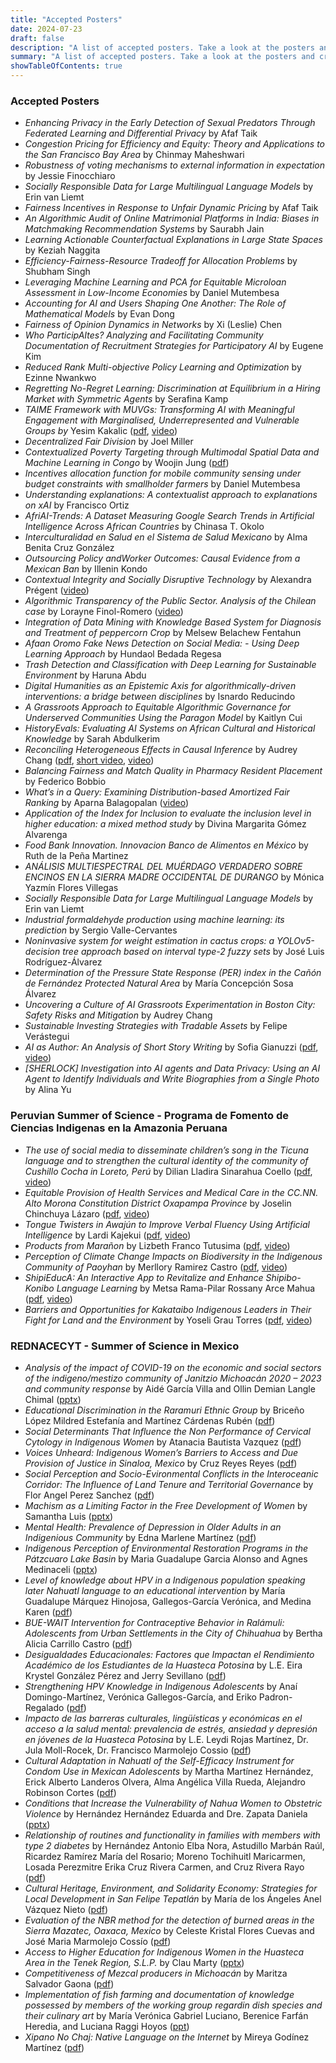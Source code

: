 ```yaml
---
title: "Accepted Posters"
date: 2024-07-23
draft: false
description: "A list of accepted posters. Take a look at the posters and create a list of questions you would like to ask the authors."
summary: "A list of accepted posters. Take a look at the posters and create a list of questions you would like to ask the authors."
showTableOfContents: true
---
```


### Accepted Posters

- *Enhancing Privacy in the Early Detection of Sexual Predators Through Federated Learning and Differential Privacy* by Afaf Taik
- *Congestion Pricing for Efficiency and Equity: Theory and Applications to the San Francisco Bay Area* by Chinmay Maheshwari
- *Robustness of voting mechanisms to external information in expectation* by Jessie Finocchiaro
- *Socially Responsible Data for Large Multilingual Language Models* by Erin van Liemt
- *Fairness Incentives in Response to Unfair Dynamic Pricing* by Afaf Taik
- *An Algorithmic Audit of Online Matrimonial Platforms in India: Biases in Matchmaking Recommendation Systems* by Saurabh Jain
- *Learning Actionable Counterfactual Explanations in Large State Spaces* by Keziah Naggita
- *Efficiency-Fairness-Resource Tradeoff for Allocation Problems* by Shubham Singh
- *Leveraging Machine Learning and PCA for Equitable Microloan Assessment in Low-Income Economies* by Daniel Mutembesa
- *Accounting for AI and Users Shaping One Another: The Role of Mathematical Models* by Evan Dong
- *Fairness of Opinion Dynamics in Networks* by Xi (Leslie) Chen
- *Who ParticipAItes? Analyzing and Facilitating Community Documentation of Recruitment Strategies for Participatory AI* by Eugene Kim
- *Reduced Rank Multi-objective Policy Learning and Optimization* by Ezinne Nwankwo
- *Regretting No-Regret Learning: Discrimination at Equilibrium in a Hiring Market with Symmetric Agents* by Serafina Kamp
- *TAIME Framework with MUVGs: Transforming AI with Meaningful Engagement with Marginalised, Underrepresented and Vulnerable Groups by* Yesim Kakalic ([pdf](posters/4_yesim_kakalic.pdf), [video](https://tinyurl.com/48s4tsw6))
- *Decentralized Fair Division* by Joel Miller
- *Contextualized Poverty Targeting through Multimodal Spatial Data and Machine Learning in Congo* by Woojin Jung ([pdf](posters/1_woojin_jung.pdf))
- *Incentives allocation function for mobile community sensing under budget constraints with smallholder farmers* by Daniel Mutembesa
- *Understanding explanations: A contextualist approach to explanations on xAI* by Francisco Ortiz
- *AfriAI-Trends: A Dataset Measuring Google Search Trends in Artificial Intelligence Across African Countries* by Chinasa T. Okolo
- *Interculturalidad en Salud en el Sistema de Salud Mexicano* by Alma Benita Cruz González
- *Outsourcing Policy andWorker Outcomes: Causal Evidence from a Mexican Ban* by Illenin Kondo
- *Contextual Integrity and Socially Disruptive Technology* by Alexandra Prégent ([video](https://tinyurl.com/5n69aafc))
- *Algorithmic Transparency of the Public Sector. Analysis of the Chilean case* by Lorayne Finol-Romero ([video](https://tinyurl.com/4hscjkpf))
- *Integration of Data Mining with Knowledge Based System for Diagnosis and Treatment of peppercorn Crop* by Melsew Belachew Fentahun
- *Afaan Oromo Fake News Detection on Social Media: - Using Deep Learning Approach* by Hundaol Bedada Regesa
- *Trash Detection and Classification with Deep Learning for Sustainable Environment* by Haruna Abdu
- *Digital Humanities as an Epistemic Axis for algorithmically-driven interventions: a bridge between disciplines* by Isnardo Reducindo
- *A Grassroots Approach to Equitable Algorithmic Governance for Underserved Communities Using the Paragon Model* by Kaitlyn Cui
- *HistoryEvals: Evaluating AI Systems on African Cultural and Historical Knowledge* by Sarah Abdulkerim
- *Reconciling Heterogeneous Effects in Causal Inference* by Audrey Chang ([pdf](posters/2_audrey_chang.pdf), [short video](https://tinyurl.com/przxht6h), [video](https://tinyurl.com/3rk2wnmh))
- *Balancing Fairness and Match Quality in Pharmacy Resident Placement* by Federico Bobbio
- *What’s in a Query: Examining Distribution-based Amortized Fair Ranking* by Aparna Balagopalan ([video](https://tinyurl.com/57kacfk6))
- *Application of the Index for Inclusion to evaluate the inclusion level in higher education: a mixed method study* by Divina Margarita Gómez Alvarenga
- *Food Bank Innovation. Innovacion Banco de Alimentos en México* by Ruth de la Peña Martinez
- *ANÁLISIS MULTIESPECTRAL DEL MUÉRDAGO VERDADERO SOBRE ENCINOS EN LA SIERRA MADRE OCCIDENTAL DE DURANGO* by Mónica Yazmín Flores Villegas
- *Socially Responsible Data for Large Multilingual Language Models* by Erin van Liemt
- *Industrial formaldehyde production using machine learning: its prediction* by Sergio Valle-Cervantes
- *Noninvasive system for weight estimation in cactus crops: a YOLOv5-decision tree approach based on interval type-2 fuzzy sets* by José Luis Rodríguez-Álvarez
- *Determination of the Pressure State Response (PER) index in the Cañón de Fernández Protected Natural Area* by María Concepción Sosa Álvarez
- *Uncovering a Culture of AI Grassroots Experimentation in Boston City: Safety Risks and Mitigation* by Audrey Chang
- *Sustainable Investing Strategies with Tradable Assets* by Felipe Verástegui
- *AI as Author: An Analysis of Short Story Writing* by Sofia Gianuzzi ([pdf](posters/3_sofia_gianuzzi.pdf), [video](https://tinyurl.com/rpas9av3))
- *[SHERLOCK] Investigation into AI agents and Data Privacy: Using an AI Agent to Identify Individuals and Write Biographies from a Single Photo* by Alina Yu

### Peruvian Summer of Science - Programa de Fomento de Ciencias Indigenas en la Amazonia Peruana
- *The use of social media to disseminate children’s song in the Ticuna language and to strengthen the cultural identity of the community of Cushillo Cocha in Loreto, Perú* by Dilian Lladira Sinarahua Coello ([pdf](posters/Poster-PFCIAP-DilianSinarahua.pdf), [video](https://tinyurl.com/2x95v34r))
- *Equitable Provision of Health Services and Medical Care in the CC.NN. Alto Morona Constitution District Oxapampa Province* by Joselin Chinchuya Lázaro ([pdf](posters/Poster-PFCIAP-JoselinChinchuya.pdf), [video](https://tinyurl.com/mvveu8rj))
- *Tongue Twisters in Awajún to Improve Verbal Fluency Using Artificial Intelligence* by Lardi Kajekui ([pdf](posters/Poster-PFCIAP-LardiKajekui.pdf), [video](https://tinyurl.com/5yhctjfk))
- *Products from Marañon* by Lizbeth Franco Tutusima ([pdf](posters/Poster-PFCIAP-LizbethFranco.pdf), [video](https://tinyurl.com/4chmmedb))
- *Perception of Climate Change Impacts on Biodiversity in the Indigenous Community of Paoyhan* by Merllory Ramirez Castro ([pdf](posters/Poster-PFCIAP-MerlloryRamirez.pdf), [video](https://tinyurl.com/53hpby8u))
- *ShipiEducA: An Interactive App to Revitalize and Enhance Shipibo-Konibo Language Learning* by Metsa Rama-Pilar Rossany Arce Mahua ([pdf](posters/Poster-PFCIAP-PilarArce.pdf), [video](https://tinyurl.com/ystn2zn9))
- *Barriers and Opportunities for Kakataibo Indigenous Leaders in Their Fight for Land and the Environment* by Yoseli Grau Torres ([pdf](posters/Poster-PFCIAP-YoseliGrau.pdf), [video](https://tinyurl.com/2s4936x8))

### REDNACECYT - Summer of Science in Mexico
- *Analysis of the impact of COVID-19 on the economic and social sectors of the indigeno/mestizo community of Janitzio Michoacán 2020 – 2023 and community response* by Aidé García Villa and Ollin Demian Langle Chimal ([pptx](posters/rednacecyt_1_aide_garcia.pptx))
- *Educational Discrimination in the Raramuri Ethnic Group* by Briceño López Mildred Estefanía and Martínez Cárdenas Rubén ([pdf](posters/rednacecyt_2_mildred_briceno.pdf))
- *Social Determinants That Influence the Non Performance of Cervical Cytology in Indigenous Women* by Atanacia Bautista Vazquez ([pdf](posters/rednacecyt_3_atanacia_bautista_vazquez.pdf))
- *Voices Unheard: Indigenous Women’s Barriers to Access and Due Provision of Justice in Sinaloa, Mexico* by Cruz Reyes Reyes ([pdf](posters/rednacecyt_4_lic_cruz.pdf))
- *Social Perception and Socio-Evironmental Conflicts in the Interoceanic Corridor: The Influence of Land Tenure and Territorial Governance* by Flor Angel Perez Sanchez ([pdf](posters/rednacecyt_5_flor_angel_perez_sanchez.pdf))
- *Machism as a Limiting Factor in the Free Development of Women* by Samantha Luis ([pptx](posters/rednacecyt_7_samantha_luis.pptx))
- *Mental Health: Prevalence of Depression in Older Adults in an Indigenious Community* by Edna Marlene Martínez ([pdf](posters/rednacecyt_8_edna_marlene.pdf))
- *Indigenous Perception of Environmental Restoration Programs in the Pátzcuaro Lake Basin* by Maria Guadalupe Garcia Alonso and Agnes Medinaceli ([pptx](posters/rednacecyt_9_maria_guadalupe_garcia_alonso.pptx))
- *Level of knowledge about HPV in a Indigenous population speaking later Nahuatl language to an educational intervention* by María Guadalupe Márquez Hinojosa, Gallegos-García Verónica, and Medina Karen ([pdf](posters/rednacecyt_10_maria_guadalupe.pdf))
- *BUE-WAIT Intervention for Contraceptive Behavior in Ralámuli: Adolescents from Urban Settlements in the City of Chihuahua* by Bertha Alicia Carrillo Castro ([pdf](posters/rednacecyt_11_bertha_alicia_carrillo_castro.pdf))
- *Desigualdades Educacionales: Factores que Impactan el Rendimiento Académico de los Estudiantes de la Huasteca Potosina* by L.E. Eira Krystel González Pérez and Jerry Sevillano ([pdf](posters/rednacecyt_12_eira_gonzalez.pdf))
- *Strengthening HPV Knowledge in Indigenous Adolescents* by Anaí Domingo-Martínez, Verónica Gallegos-García, and Eriko Padron-Regalado ([pdf](posters/rednacecyt_13_anai_domingo_martinez.pdf))
- *Impacto de las barreras culturales, lingüísticas y económicas en el acceso a la salud mental: prevalencia de estrés, ansiedad y depresión en jóvenes de la Huasteca Potosina* by L.E. Leydi Rojas Martínez, Dr. Jula Moll-Rocek, Dr. Francisco Marmolejo Cossio ([pdf](posters/rednacecyt_16_leydi_rojas.pdf))
- *Cultural Adaptation in Nahuatl of the Self-Efficacy Instrument for Condom Use in Mexican Adolescents* by Martha Martínez Hernández, Erick Alberto Landeros Olvera, Alma Angélica Villa Rueda, Alejandro Robinson Cortes ([pdf](posters/rednacecyt_17_martha_martinez.pdf))
- *Conditions that Increase the Vulnerability of Nahua Women to Obstetric Violence* by Hernández Hernández Eduarda and Dre. Zapata Daniela ([pptx](posters/rednacecyt_18_edyt_hdez.pptx))
- *Relationship of routines and functionality in families with members with type 2 diabetes* by Hernández Antonio Elba Nora, Astudillo Marbán Raúl, Ricardez Ramírez María del Rosario; Moreno Tochihuitl Maricarmen, Losada Perezmitre Erika
Cruz Rivera Carmen, and Cruz Rivera Rayo ([pdf](posters/rednacecyt_19_elba_nora_hernandez.pdf))
- *Cultural Heritage, Environment, and Solidarity Economy: Strategies for Local Development in San Felipe Tepatlán* by María de los Ángeles Anel Vázquez Nieto ([pdf](posters/rednacecyt_20_anel_vazquez.pdf))
- *Evaluation of the NBR method for the detection of burned areas in the Sierra Mazatec, Oaxaca, Mexico* by Celeste Kristal Flores Cuevas and José Maria Marmolejo Cossío ([pdf](posters/rednacecyt_21_celeste_kristall.pdf))
- *Access to Higher Education for Indigenous Women in the Huasteca Area in the Tenek Region, S.L.P.* by Clau Marty ([pptx](posters/rednacecyt_22_clau_marty.pptx))
- *Competitiveness of Mezcal producers in Michoacán* by Maritza Salvador Gaona ([pdf](posters/rednacecyt_23_maritza_salvador_gaona.pdf))
- *Implementation of fish farming and documentation of knowledge possessed by members of the working group regardin dish species and their culinary art* by María Verónica Gabriel Luciano, Berenice Farfán Heredia, and Luciana Raggi Hoyos ([ppt](posters/rednacecyt_25_veronica_gabriel.ppt))
- *Xipano No Chaj: Native Language on the Internet* by Mireya Godínez Martínez ([pdf](posters/rednacecyt_26_mireya_godinez_martinez.pdf))